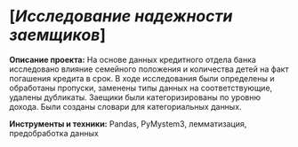 # [*Исследование надежности заемщиков*]
**Описание проекта:**
На основе данных кредитного отдела банка исследовано влияние семейного положения и
количества детей на факт погашения кредита в срок. В ходе исследования были определены и обработаны пропуски, заменены типы данных на соответствующие, удалены дубликаты. Заещики были категоризированы по уровню дохода. Были созданы словари для  категориальных данных.

**Инструменты и техники:**
Pandas, PyMystem3, лемматизация, предобработка данных
